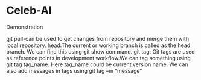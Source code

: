 # Celeb-AI

Demonstration

git pull-can be used to get changes from repository and merge them with local repository.
head:The current or working branch is called as the head branch. We can find this using git show command. 
git tag: Git tags are used as reference points in development workflow.We can tag something using git tag tag_name.
Here tag_name could be current version name.
We can also add messages in tags using git tag –m “message”
